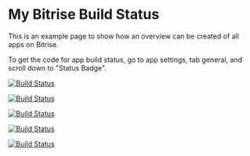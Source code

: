 # My Bitrise Build Status

This is an example page to show how an overview can be created of all apps on Bitrise.

To get the code for app build status, go to app settings, tab general, and scroll down to "Status Badge".


[![Build Status](https://app.bitrise.io/app/6fccbf347a07832d/status.svg?token=Pgrheet_Tr1czj9LWGBjOA&branch=master)](https://app.bitrise.io/app/6fccbf347a07832d)

[![Build Status](https://app.bitrise.io/app/13ecb968b576862c/status.svg?token=JssCECi061JKfKHR_W4eWw&branch=master)](https://app.bitrise.io/app/13ecb968b576862c)

[![Build Status](https://app.bitrise.io/app/1f02dd71ebb1918a/status.svg?token=jCSFHMixapghl112dDJDCw&branch=master)](https://app.bitrise.io/app/1f02dd71ebb1918a)

[![Build Status](https://app.bitrise.io/app/4d93ed2e15289ef4/status.svg?token=2MX-qSHad2L7yhxpRZt3_A&branch=master)](https://app.bitrise.io/app/4d93ed2e15289ef4)

[![Build Status](https://app.bitrise.io/app/ed5eeb7715bb52f8/status.svg?token=1d11yysjO69QgBagW5y2XA&branch=master)](https://app.bitrise.io/app/ed5eeb7715bb52f8)
